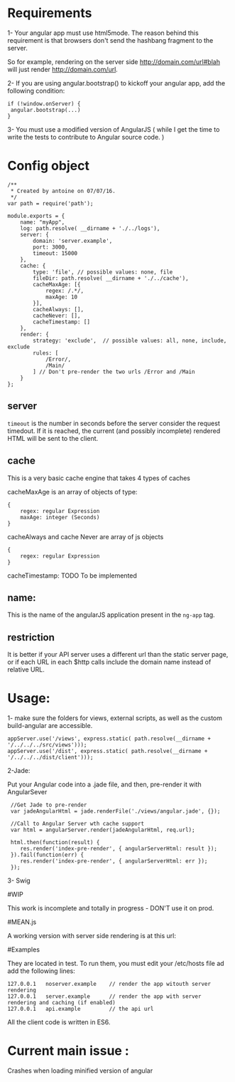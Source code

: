 # Requirements

1- Your angular app must use html5mode. The reason behind this requirement is that browsers don't send the hashbang fragment to the server.

So for example, rendering on the server side http://domain.com/url#blah will just render http://domain.com/url.

2- If you are using angular.bootstrap() to kickoff your angular app, add the following condition:

```
if (!window.onServer) {
 angular.bootstrap(...)
}
```

3- You must use a modified version of AngularJS ( while I get the time to write the tests to contribute to Angular source code. )



# Config object

```
/**
 * Created by antoine on 07/07/16.
 */
var path = require('path');

module.exports = {
    name: "myApp",
    log: path.resolve( __dirname + './../logs'),
    server: {
        domain: 'server.example',
        port: 3000,
        timeout: 15000
    },
    cache: {
        type: 'file', // possible values: none, file
        fileDir: path.resolve( __dirname + './../cache'),
        cacheMaxAge: [{
            regex: /.*/,
            maxAge: 10
        }],
        cacheAlways: [],
        cacheNever: [],
        cacheTimestamp: []
    },
    render: {
        strategy: 'exclude',  // possible values: all, none, include, exclude
        rules: [
            /Error/,
            /Main/
        ] // Don't pre-render the two urls /Error and /Main
    }
};

```
## server

```timeout``` is the number in seconds before the server consider the request timedout. If it is reached, the current (and possibly incomplete) rendered HTML will be sent to the client.

## cache

This is  a very basic cache engine that takes 4 types of caches

cacheMaxAge is an array of objects of type:
```
{
    regex: regular Expression
    maxAge: integer (Seconds)
}
```

cacheAlways and cache Never are array of js objects
```
{
    regex: regular Expression
}
```
cacheTimestamp:
TODO To be implemented

## name:

This is the name of the angularJS application present in the `ng-app` tag.

## restriction

It is better if your API server uses a different url than the static server page, or if each URL in each $http calls include the domain name instead of relative URL.


# Usage:

1- make sure the folders for views, external scripts, as well as the custom build-angular are accessible.
```
appServer.use('/views', express.static( path.resolve(__dirname + '/../../../src/views')));
appServer.use('/dist', express.static( path.resolve(__dirname + '/../../../dist/client')));
```
2-Jade:

Put your Angular code into a .jade file, and then, pre-render it with AngularSever
```
 //Get Jade to pre-render
 var jadeAngularHtml = jade.renderFile('./views/angular.jade', {});

 //Call to Angular Server wth cache support
 var html = angularServer.render(jadeAngularHtml, req.url);

 html.then(function(result) {
    res.render('index-pre-render', { angularServerHtml: result });
 }).fail(function(err) {
    res.render('index-pre-render', { angularServerHtml: err });
 });
```
3- Swig


#WIP

This work is incomplete and totally in progress - DON'T use it on prod.

#MEAN.js

A working version with server side rendering is at this url:

#Examples

They are located in test. To run them, you must edit your /etc/hosts file
ad add the following lines:
```
127.0.0.1   noserver.example    // render the app witouth server rendering
127.0.0.1   server.example      // render the app with server rendering and caching (if enabled)
127.0.0.1   api.example         // the api url
```

All the client code is written in ES6.

# Current main issue :

Crashes when loading minified version of angular



